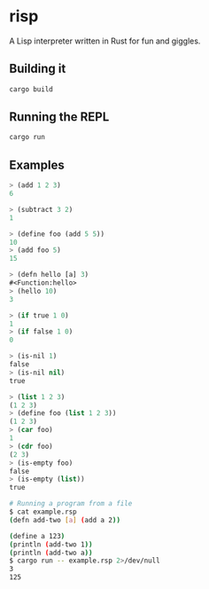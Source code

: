 risp
====

A Lisp interpreter written in Rust for fun and giggles.

## Building it

```sh
cargo build
```

## Running the REPL

```sh
cargo run
```

## Examples

```lisp
> (add 1 2 3)
6
```

```lisp
> (subtract 3 2)
1
```

```lisp
> (define foo (add 5 5))
10
> (add foo 5)
15
```

```lisp
> (defn hello [a] 3)
#<Function:hello>
> (hello 10)
3
```

```lisp
> (if true 1 0)
1
> (if false 1 0)
0
```

```lisp
> (is-nil 1)
false
> (is-nil nil)
true
```

```lisp
> (list 1 2 3)
(1 2 3)
> (define foo (list 1 2 3))
(1 2 3)
> (car foo)
1
> (cdr foo)
(2 3)
> (is-empty foo)
false
> (is-empty (list))
true
```

```sh
# Running a program from a file
$ cat example.rsp
(defn add-two [a] (add a 2))

(define a 123)
(println (add-two 1))
(println (add-two a))
$ cargo run -- example.rsp 2>/dev/null
3
125
```
